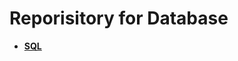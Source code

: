 # Reporisitory for Database
- [**SQL**](https://github.com/TIBBOH17/Database/tree/10fe3b96e36a5b91f0d35c45236f4d5cc4bbca89/SQL)
